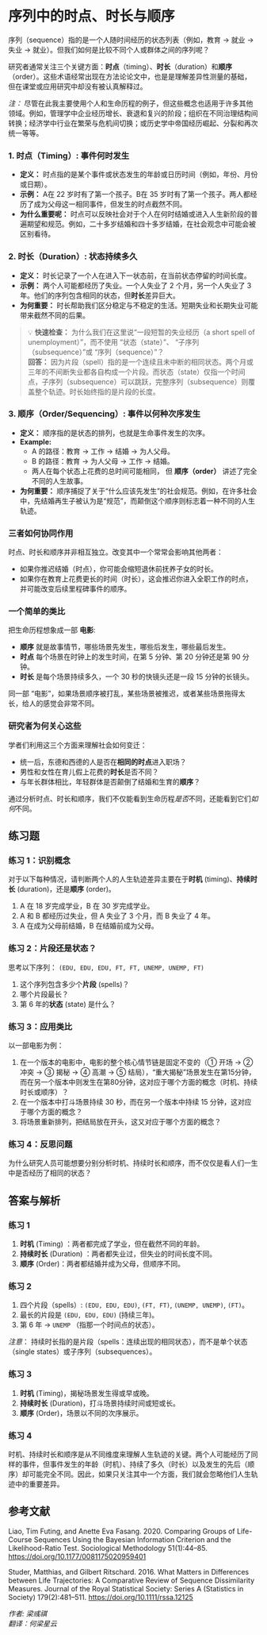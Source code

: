<!--
 * @Author: Yuqi Liang dawson1900@live.com
 * @Date: 2025-02-21 03:10:43
 * @LastEditors: Yuqi Liang dawson1900@live.com
 * @LastEditTime: 2025-09-11 10:46:21
 * @FilePath: /SequenzoWebsite/docs/en/tutorials/video-tutorial.md
 * @Description: 这是默认设置,请设置`customMade`, 打开koroFileHeader查看配置 进行设置: https://github.com/OBKoro1/koro1FileHeader/wiki/%E9%85%8D%E7%BD%AE
-->
# 序列中的时点、时长与顺序 

序列（sequence）指的是一个人随时间经历的状态列表（例如，教育 → 就业 → 失业 → 就业）。但我们如何是比较不同个人或群体之间的序列呢？

研究者通常关注三个关键方面：**时点**（timing）、**时长**（duration）和**顺序**（order）。这些术语经常出现在方法论论文中，也是是理解差异性测量的基础，但在课堂或应用研究中却没有被认真解释过。


*注：* 尽管在此我主要使用个人和生命历程的例子，但这些概念也适用于许多其他领域。例如，管理学中企业经历增长、衰退和复兴的阶段；组织在不同治理结构间转换；经济学中行业在繁荣与危机间切换；或历史学中帝国经历崛起、分裂和再次统一等等。

### 1. 时点（Timing）: 事件何时发生

* **定义：** 时点指的是某个事件或状态发生的年龄或日历时间（例如，年份、月份或日期）。
* **示例：** A在 22 岁时有了第一个孩子。B在 35 岁时有了第一个孩子。两人都经历了成为父母这一相同事件，但发生的时点截然不同。
* **为什么重要呢：** 时点可以反映社会对于个人在何时结婚或进入人生新阶段的普遍期望和规范。例如，二十多岁结婚和四十多岁结婚，在社会观念中可能会被区别看待。

### 2. 时长（Duration）: 状态持续多久

* **定义：** 时长记录了一个人在进入下一状态前，在当前状态停留的时间长度。
* **示例：** 两个人可能都经历了失业。一个人失业了 2 个月，另一个人失业了 3 年。他们的序列包含相同的状态，但**时长**差异巨大。 
* **为何重要：** 时长帮助我们区分稳定与不稳定的生活。短期失业和长期失业可能带来截然不同的后果。

> 💡 **快速检查：** 为什么我们在这里说“一段短暂的失业经历（a short spell of unemployment）”，而不使用 “状态（state）”、 “子序列（subsequence）”或 “序列（sequence）”？
> <br>
> **回答：** 因为片段（spell）指的是一个连续且未中断的相同状态。两个月或三年的不间断失业都各自构成一个片段。而状态（state）仅指一个时间点，子序列（subsequence）可以跳跃，完整序列（subsequence）则覆盖整个轨迹。时长始终指的是片段的长度。

### 3. 顺序（Order/Sequencing）:  事件以何种次序发生

* **定义：**  顺序指的是状态的排列，也就是生命事件发生的次序。
* **Example:** 
  * A 的路径：教育 → 工作 → 结婚 → 为人父母。 
  * B 的路径：教育 → 为人父母 → 工作 → 结婚。 
  * 两人在每个状态上花费的总时间可能相同， 但 **顺序（order）** 讲述了完全不同的人生故事。
* **为何重要：** 顺序捕捉了关于“什么应该先发生”的社会规范。例如，在许多社会中，先结婚再生子被认为是“规范”，而颠倒这个顺序则标志着一种不同的人生轨迹。

### 三者如何协同作用

时点、时长和顺序并非相互独立。改变其中一个常常会影响其他两者：

* 如果你推迟结婚（时点），你可能会缩短退休前抚养子女的时长。
* 如果你在教育上花费更长的时间（时长），这会推迟你进入全职工作的时点，并可能改变后续里程碑事件的顺序。

### 一个简单的类比

把生命历程想象成一部 **电影**:

* **顺序** 就是故事情节，哪些场景先发生，哪些后发生，哪些最后发生。
* **时点** 每个场景在时钟上的发生时间，在第 5 分钟、第 20 分钟还是第 90 分钟。
* **时长** 是每个场景持续多久，一个 30 秒的快镜头还是一段 15 分钟的长镜头。

同一部 “电影”，如果场景顺序被打乱，某些场景被推迟，或者某些场景拖得太长，给人的感觉会非常不同。

### 研究者为何关心这些

学者们利用这三个方面来理解社会如何变迁：

* 统一后，东德和西德的人是否在**相同的时点**进入职场？
* 男性和女性在育儿假上花费的**时长**是否不同？
* 与年长群体相比，年轻群体是否颠倒了结婚和生育的**顺序**？

通过分析时点、时长和顺序，我们不仅能看到生命历程*是否*不同，还能看到它们*如何*不同。

## 练习题

### 练习 1：识别概念

对于以下每种情况，请判断两个人的人生轨迹差异主要在于**时机** (timing)、**持续时长** (duration)，还是**顺序** (order)。

1. A 在 18 岁完成学业，B 在 30 岁完成学业。
2. A 和 B 都经历过失业，但 A 失业了 3 个月，而 B 失业了 4 年。
3. A 在成为父母前结婚，B 在结婚前成为父母。

### 练习 2：片段还是状态？

思考以下序列：
`(EDU, EDU, EDU, FT, FT, UNEMP, UNEMP, FT)`

1. 这个序列包含多少个**片段** (spells)？
2. 哪个片段最长？
3. 第 6 年的**状态** (state) 是什么？

### 练习 3：应用类比

以一部电影为例：

1. 在一个版本的电影中，电影的整个核心情节链是固定不变的（① 开场 → ② 冲突 → ③ 揭秘 → ④ 高潮  → ⑤ 结局），“重大揭秘”场景发生在第15分钟，而在另一个版本中则发生在第80分钟，这对应于哪个方面的概念（时机、持续时长或顺序）？
2. 在一个版本中打斗场景持续 30 秒，而在另一个版本中持续 15 分钟，这对应于哪个方面的概念？
3. 将场景重新排列，把结局放在开头，这又对应于哪个方面的概念？

### 练习 4：反思问题   

为什么研究人员可能想要分别分析时机、持续时长和顺序，而不仅仅是看人们一生中是否经历了相同的状态？

## 答案与解析

### 练习 1

1. **时机** (Timing) ：两者都完成了学业，但在截然不同的年龄。
2. **持续时长** (Duration) ：两者都失业过，但失业的时间长度不同。
3. **顺序** (Order)：两者都结婚并成为父母，但顺序不同。

### 练习 2

1. 四个片段（spells）: `(EDU, EDU, EDU)`, `(FT, FT)`, `(UNEMP, UNEMP)`, `(FT)`。
2. 最长的片段是 `(EDU, EDU, EDU)` (持续三年)。
3. 第 6 年 → `UNEMP` （指那一个时间点的状态）。

*注意*： 持续时长指的是片段（spells：连续出现的相同状态），而不是单个状态（single states）或子序列（subsequences）。

### 练习 3

1. **时机** (Timing)，揭秘场景发生得或早或晚。
2. **持续时长** (Duration)，打斗场景持续时间或短或长。
3. **顺序** (Order)，场景以不同的次序展示。

### 练习 4

时机、持续时长和顺序是从不同维度来理解人生轨迹的关键。两个人可能经历了同样的事件，但事件发生的年龄（时机）、持续了多久（时长）以及发生的先后（顺序）却可能完全不同。因此，如果只关注其中一个方面，我们就会忽略他们人生轨迹中的重要差异。

## 参考文献

Liao, Tim Futing, and Anette Eva Fasang. 2020. Comparing Groups of Life-Course Sequences Using the Bayesian Information Criterion and the Likelihood-Ratio Test. Sociological Methodology 51(1):44–85. https://doi.org/10.1177/0081175020959401

Studer, Matthias, and Gilbert Ritschard. 2016. What Matters in Differences between Life Trajectories: A Comparative Review of Sequence Dissimilarity Measures. Journal of the Royal Statistical Society: Series A (Statistics in Society) 179(2):481–511. https://doi.org/10.1111/rssa.12125

*作者: 梁彧祺*
<br>
*翻译：何梁星云*